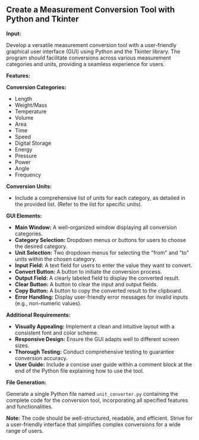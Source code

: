 ## Create a Measurement Conversion Tool with Python and Tkinter

**Input:**

Develop a versatile measurement conversion tool with a user-friendly graphical user interface (GUI) using Python and the Tkinter library. The program should facilitate conversions across various measurement categories and units, providing a seamless experience for users.

**Features:**

**Conversion Categories:**

* Length
* Weight/Mass
* Temperature
* Volume
* Area
* Time
* Speed
* Digital Storage
* Energy
* Pressure
* Power
* Angle
* Frequency

**Conversion Units:**

* Include a comprehensive list of units for each category, as detailed in the provided list. (Refer to the list for specific units).

**GUI Elements:**

* **Main Window:** A well-organized window displaying all conversion categories.
* **Category Selection:** Dropdown menus or buttons for users to choose the desired category.
* **Unit Selection:** Two dropdown menus for selecting the "from" and "to" units within the chosen category.
* **Input Field:** A text field for users to enter the value they want to convert.
* **Convert Button:** A button to initiate the conversion process.
* **Output Field:** A clearly labeled field to display the converted result.
* **Clear Button:** A button to clear the input and output fields.
* **Copy Button:** A button to copy the converted result to the clipboard.
* **Error Handling:** Display user-friendly error messages for invalid inputs (e.g., non-numeric values). 

**Additional Requirements:**

* **Visually Appealing:** Implement a clean and intuitive layout with a consistent font and color scheme.
* **Responsive Design:** Ensure the GUI adapts well to different screen sizes.
* **Thorough Testing:** Conduct comprehensive testing to guarantee conversion accuracy.
* **User Guide:** Include a concise user guide within a comment block at the end of the Python file explaining how to use the tool.

**File Generation:**

Generate a single Python file named `unit_converter.py` containing the complete code for the conversion tool, incorporating all specified features and functionalities.

**Note:**  The code should be well-structured, readable, and efficient. Strive for a user-friendly interface that simplifies complex conversions for a wide range of users. 
